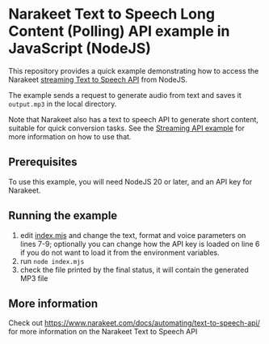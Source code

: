 # Narakeet Text to Speech Long Content (Polling) API example in JavaScript (NodeJS)

This repository provides a quick example demonstrating how to access the Narakeet [streaming Text to Speech API](https://www.narakeet.com/docs/automating/text-to-speech-api/) from NodeJS. 

The example sends a request to generate audio from text and saves it `output.mp3` in the local directory.

Note that Narakeet also has a text to speech API to generate short content, suitable for quick conversion tasks. See the [Streaming API example](https://github.com/narakeet/text-to-speech-api-nodejs-example) for more information on how to use that.

## Prerequisites

To use this example, you will need NodeJS 20 or later, and an API key for Narakeet.

## Running the example


1. edit [index.mjs](index.mjs) and change the text, format and voice parameters on lines 7-9; optionally you can change how the API key is loaded on line 6 if you do not want to load it from the environment variables.
2. run `node index.mjs`
3. check the file printed by the final status, it will contain the generated MP3 file

## More information

Check out https://www.narakeet.com/docs/automating/text-to-speech-api/ for more information on the Narakeet Text to Speech API
